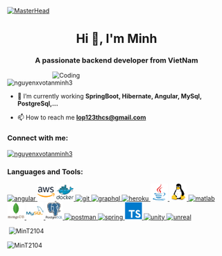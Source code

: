 [![MasterHead](https://developers.giphy.com/branch/master/static/api-512d36c09662682717108a38bbb5c57d.gif)](https://rishavchanda.io)
<h1 align="center">Hi 👋, I'm Minh</h1>
<h3 align="center">A passionate backend developer from VietNam</h3>
<img align="right" alt="Coding" width="400" src="(https://cdn-icons-png.flaticon.com/512/1802/1802977.png)">

<p align="left"> <img src="https://w7.pngwing.com/pngs/51/881/png-transparent-programmer-source-code-computer-computer-computer-program-computer-programming-thumbnail.png" alt="nguyenxvotanminh3" /> </p>


- 🌱 I’m currently working **SpringBoot, Hibernate, Angular, MySql, PostgreSql,...**

- 📫 How to reach me **lop123thcs@gmail.com**

<h3 align="left">Connect with me:</h3>
<p align="left">
<a href="https://www.instagram.com/nvtanminh/" target="blank"><img align="center" src="https://instagram.fsgn8-2.fna.fbcdn.net/v/t51.2885-19/424476846_922997592760248_309143479030386687_n.jpg?stp=dst-jpg_s150x150&_nc_ht=instagram.fsgn8-2.fna.fbcdn.net&_nc_cat=100&_nc_ohc=wEtDGbtTgugAX8KcACR&edm=ACWDqb8BAAAA&ccb=7-5&oh=00_AfB5N0puAueTllO84yUGMhUH2jTkBGhbOVXDCdpqjguxbg&oe=65C0FD78&_nc_sid=ee9879" alt="nguyenxvotanminh3" height="30" width="40" /></a>
</p>

<h3 align="left">Languages and Tools:</h3>
<p align="left"> <a href="https://angular.io" target="_blank" rel="noreferrer"> <img src="https://angular.io/assets/images/logos/angular/angular.svg" alt="angular" width="40" height="40"/> </a> <a href="https://aws.amazon.com" target="_blank" rel="noreferrer"> <img src="https://raw.githubusercontent.com/devicons/devicon/master/icons/amazonwebservices/amazonwebservices-original-wordmark.svg" alt="aws" width="40" height="40"/> </a> <a href="https://www.docker.com/" target="_blank" rel="noreferrer"> <img src="https://raw.githubusercontent.com/devicons/devicon/master/icons/docker/docker-original-wordmark.svg" alt="docker" width="40" height="40"/> </a> <a href="https://git-scm.com/" target="_blank" rel="noreferrer"> <img src="https://www.vectorlogo.zone/logos/git-scm/git-scm-icon.svg" alt="git" width="40" height="40"/> </a> <a href="https://graphql.org" target="_blank" rel="noreferrer"> <img src="https://www.vectorlogo.zone/logos/graphql/graphql-icon.svg" alt="graphql" width="40" height="40"/> </a> <a href="https://heroku.com" target="_blank" rel="noreferrer"> <img src="https://www.vectorlogo.zone/logos/heroku/heroku-icon.svg" alt="heroku" width="40" height="40"/> </a> <a href="https://www.java.com" target="_blank" rel="noreferrer"> <img src="https://raw.githubusercontent.com/devicons/devicon/master/icons/java/java-original.svg" alt="java" width="40" height="40"/> </a> <a href="https://www.linux.org/" target="_blank" rel="noreferrer"> <img src="https://raw.githubusercontent.com/devicons/devicon/master/icons/linux/linux-original.svg" alt="linux" width="40" height="40"/> </a> <a href="https://www.mathworks.com/" target="_blank" rel="noreferrer"> <img src="https://upload.wikimedia.org/wikipedia/commons/2/21/Matlab_Logo.png" alt="matlab" width="40" height="40"/> </a> <a href="https://www.mongodb.com/" target="_blank" rel="noreferrer"> <img src="https://raw.githubusercontent.com/devicons/devicon/master/icons/mongodb/mongodb-original-wordmark.svg" alt="mongodb" width="40" height="40"/> </a> <a href="https://www.mysql.com/" target="_blank" rel="noreferrer"> <img src="https://raw.githubusercontent.com/devicons/devicon/master/icons/mysql/mysql-original-wordmark.svg" alt="mysql" width="40" height="40"/> </a> <a href="https://www.postgresql.org" target="_blank" rel="noreferrer"> <img src="https://raw.githubusercontent.com/devicons/devicon/master/icons/postgresql/postgresql-original-wordmark.svg" alt="postgresql" width="40" height="40"/> </a> <a href="https://postman.com" target="_blank" rel="noreferrer"> <img src="https://www.vectorlogo.zone/logos/getpostman/getpostman-icon.svg" alt="postman" width="40" height="40"/> </a> <a href="https://spring.io/" target="_blank" rel="noreferrer"> <img src="https://www.vectorlogo.zone/logos/springio/springio-icon.svg" alt="spring" width="40" height="40"/> </a> <a href="https://www.typescriptlang.org/" target="_blank" rel="noreferrer"> <img src="https://raw.githubusercontent.com/devicons/devicon/master/icons/typescript/typescript-original.svg" alt="typescript" width="40" height="40"/> </a> <a href="https://unity.com/" target="_blank" rel="noreferrer"> <img src="https://www.vectorlogo.zone/logos/unity3d/unity3d-icon.svg" alt="unity" width="40" height="40"/> </a> <a href="https://unrealengine.com/" target="_blank" rel="noreferrer"> <img src="https://raw.githubusercontent.com/kenangundogan/fontisto/036b7eca71aab1bef8e6a0518f7329f13ed62f6b/icons/svg/brand/unreal-engine.svg" alt="unreal" width="40" height="40"/> </a> </p>


<p>&nbsp;<img align="center" src="https://github-readme-stats.vercel.app/api?username=MinT2104&show_icons=true&locale=en&theme=tokyonight" alt="MinT2104" /></p>

<p><img align="center" src="https://github-readme-streak-stats.herokuapp.com/?user=MinT2104&&theme=tokyonight" alt="MinT2104" /></p>


